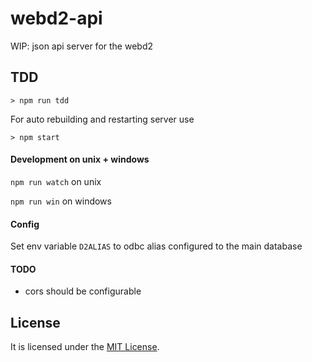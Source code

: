 # webd2-api

WIP: json api server for the webd2

## TDD

```
> npm run tdd
```

For auto rebuilding and restarting server use

```
> npm start
```

#### Development on unix + windows

`npm run watch` on unix

`npm run win` on windows

#### Config

Set env variable `D2ALIAS` to odbc alias configured to the main database

#### TODO

- cors should be configurable

## License
It is licensed under the [MIT License](https://github.com/alexkval/webd2-api/blob/master/LICENSE).
